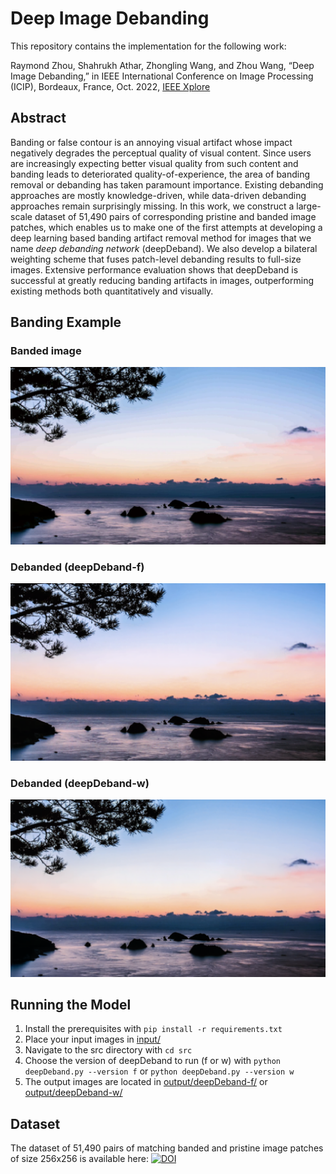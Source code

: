 # Deep Image Debanding
This repository contains the implementation for the following work:

Raymond Zhou, Shahrukh Athar, Zhongling Wang, and Zhou Wang, “Deep Image Debanding,” in IEEE International Conference on Image Processing (ICIP), Bordeaux, France, Oct. 2022, [IEEE Xplore](https://doi.org/10.1109/ICIP46576.2022.9897680)


## Abstract
Banding or false contour is an annoying visual artifact whose impact negatively degrades the perceptual quality of visual content. Since users are increasingly expecting better visual quality from such content and banding leads to deteriorated quality-of-experience, the area of banding removal or debanding has taken paramount importance. Existing debanding approaches are mostly knowledge-driven, while data-driven debanding approaches remain surprisingly missing. In this work, we construct a large-scale dataset of 51,490 pairs of corresponding pristine and banded image patches, which enables us to make one of the first attempts at developing a deep learning based banding artifact removal method for images that we name _deep debanding network_ (deepDeband). We also develop a bilateral weighting scheme that fuses patch-level debanding results to full-size images. Extensive performance evaluation shows that deepDeband is successful at greatly reducing banding artifacts in images, outperforming existing methods both quantitatively and visually.

## Banding Example
### Banded image
![banded](res/images/banded.png) 

### Debanded (deepDeband-f)
![debanded full](res/images/full.png)

### Debanded (deepDeband-w)
![debanded weighted](res/images/weighted.png)


## Running the Model
1. Install the prerequisites with ```pip install -r requirements.txt```
2. Place your input images in [input/](input/)
3. Navigate to the src directory with ```cd src```
4. Choose the version of deepDeband to run (f or w) with ```python deepDeband.py --version f``` or ```python deepDeband.py --version w```
5. The output images are located in [output/deepDeband-f/](output/deepDeband-f/) or [output/deepDeband-w/](output/deepDeband-w/)


## Dataset
The dataset of 51,490 pairs of matching banded and pristine image patches of size 256x256 is available here: [![DOI](https://zenodo.org/badge/DOI/10.5281/zenodo.7224906.svg)](https://doi.org/10.5281/zenodo.7224906)
